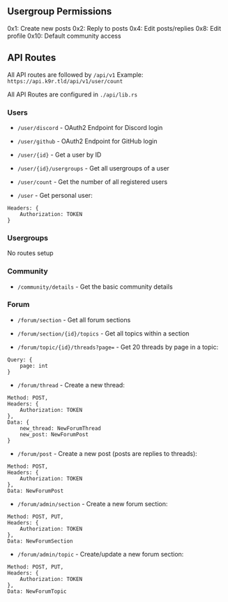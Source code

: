 ## Usergroup Permissions

0x1: Create new posts
0x2: Reply to posts
0x4: Edit posts/replies
0x8: Edit profile
0x10: Default community access

## API Routes

All API routes are followed by `/api/v1`
Example: `https://api.k9r.tld/api/v1/user/count`

All API Routes are configured in `./api/lib.rs`

### Users
- `/user/discord` - OAuth2 Endpoint for Discord login

- `/user/github` - OAuth2 Endpoint for GitHub login

- `/user/{id}` - Get a user by ID

- `/user/{id}/usergroups` - Get all usergroups of a user

- `/user/count` - Get the number of all registered users

- `/user` - Get personal user:
```
Headers: {
    Authorization: TOKEN
}
```

### Usergroups
No routes setup

### Community
- `/community/details` - Get the basic community details


### Forum
- `/forum/section` - Get all forum sections

- `/forum/section/{id}/topics` - Get all topics within a section

- `/forum/topic/{id}/threads?page=` - Get 20 threads by page in a topic:
```
Query: {
    page: int
}
```

- `/forum/thread` - Create a new thread:
```
Method: POST,
Headers: {
    Authorization: TOKEN
},
Data: {
    new_thread: NewForumThread
    new_post: NewForumPost
}
```

- `/forum/post` - Create a new post (posts are replies to threads):
```
Method: POST,
Headers: {
    Authorization: TOKEN
},
Data: NewForumPost

```

- `/forum/admin/section` - Create a new forum section:
```
Method: POST, PUT,
Headers: {
    Authorization: TOKEN
},
Data: NewForumSection
```

- `/forum/admin/topic` - Create/update a new forum section:
```
Method: POST, PUT,
Headers: {
    Authorization: TOKEN
},
Data: NewForumTopic
```
